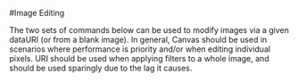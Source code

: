 #Image Editing

The two sets of commands below can be used to modify images via a given dataURI (or from a blank image). In general, Canvas should be used in scenarios where performance is priority and/or when editing individual pixels. URI should be used when applying filters to a whole image, and should be used sparingly due to the lag it causes.
